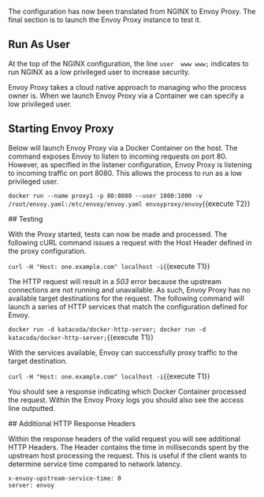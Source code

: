 The configuration has now been translated from NGINX to Envoy Proxy. The final section is to launch the Envoy Proxy instance to test it.

## Run As User

At the top of the NGINX configuration, the line `user  www www;` indicates to run NGINX as a low privileged user to increase security.

Envoy Proxy takes a cloud native approach to managing who the process owner is. When we launch Envoy Proxy via a Container we can specify a low privileged user.

## Starting Envoy Proxy

Below will launch Envoy Proxy via a Docker Container on the host. The command exposes Envoy to listen to incoming requests on port 80. However, as specified in the listener configuration, Envoy Proxy is listening to incoming traffic on port 8080. This allows the process to run as a low privileged user.

`docker run --name proxy1 -p 80:8080 --user 1000:1000 -v /root/envoy.yaml:/etc/envoy/envoy.yaml envoyproxy/envoy`{{execute T2}}

## Testing

With the Proxy started, tests can now be made and processed. The following cURL command issues a request with the Host Header defined in the proxy configuration.

`curl -H "Host: one.example.com" localhost -i`{{execute T1}}

The HTTP request will result in a _503_ error because the upstream connections are not running and unavailable. As such, Envoy Proxy has no available target destinations for the request. The following command will launch a series of HTTP services that match the configuration defined for Envoy. 

`docker run -d katacoda/docker-http-server; docker run -d katacoda/docker-http-server;`{{execute T1}}

With the services available, Envoy can successfully proxy traffic to the target destination.

`curl -H "Host: one.example.com" localhost -i`{{execute T1}}

You should see a response indicating which Docker Container processed the request. Within the Envoy Proxy logs you should also see the access line outputted.

## Additional HTTP Response Headers

Within the response headers of the valid request you will see additional HTTP Headers. The Header contains the time in milliseconds spent by the upstream host processing the request. This is useful if the client wants to determine service time compared to network latency. 

```
x-envoy-upstream-service-time: 0
server: envoy
```
